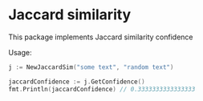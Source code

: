 # Jaccard similarity

This package implements Jaccard similarity confidence

Usage:
```go
j := NewJaccardSim("some text", "random text")

jaccardConfidence := j.GetConfidence()
fmt.Println(jaccardConfidence) // 0.3333333333333333
```
